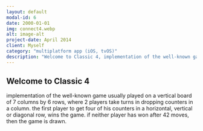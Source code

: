 ```yaml
---
layout: default
modal-id: 6
date: 2000-01-01
img: connect4.webp
alt: image-alt
project-date: April 2014
client: Myself
category: "multiplatform app (iOS, tvOS)"
description: "Welcome to Classic 4, implementation of the well-known game"
---
```


## Welcome to Classic 4

implementation of the well-known game
usually played on a vertical board of 7 columns by 6 rows,
where 2 players take turns in dropping counters in a column.
the first player to get four of his counters
in a horizontal, vertical or diagonal row, wins the game.
if neither player has won after 42 moves, then the game is drawn.

